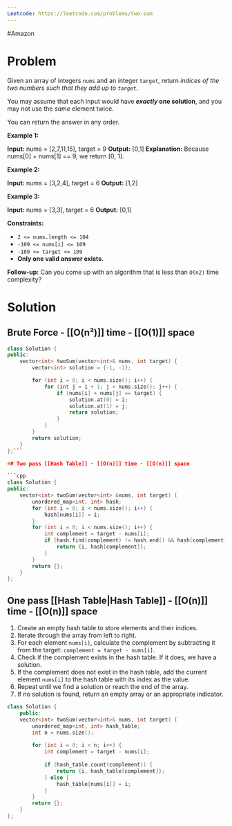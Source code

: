 ```yaml
---
Leetcode: https://leetcode.com/problems/two-sum
---
```

#Amazon
# Problem

Given an array of integers `nums` and an integer `target`, return _indices of the two numbers such that they add up to `target`_.

You may assume that each input would have **_exactly_ one solution**, and you may not use the _same_ element twice.

You can return the answer in any order.

**Example 1:**

**Input:** nums = [2,7,11,15], target = 9
**Output:** [0,1]
**Explanation:** Because nums[0] + nums[1] == 9, we return [0, 1].

**Example 2:**

**Input:** nums = [3,2,4], target = 6
**Output:** [1,2]

**Example 3:**

**Input:** nums = [3,3], target = 6
**Output:** [0,1]

**Constraints:**

- `2 <= nums.length <= 104`
- `-109 <= nums[i] <= 109`
- `-109 <= target <= 109`
- **Only one valid answer exists.**

**Follow-up:** Can you come up with an algorithm that is less than `O(n2)` time complexity?

# Solution
## Brute Force - [[O(n²)]] time - [[O(1)]] space

```cpp
class Solution {
public:
	vector<int> twoSum(vector<int>& nums, int target) {
		vector<int> solution = {-1, -1};

		for (int i = 0; i < nums.size(); i++) {
			for (int j = i + 1; j < nums.size(); j++) {
				if (nums[i] + nums[j] == target) {
					solution.at(0) = i;
					solution.at(1) = j;
					return solution;
				}
			}
		}
		return solution;
	}
};```

## Two pass [[Hash Table]] - [[O(n)]] time - [[O(n)]] space

```cpp
class Solution {
public:
    vector<int> twoSum(vector<int> &nums, int target) {
        unordered_map<int, int> hash;
        for (int i = 0; i < nums.size(); i++) {
            hash[nums[i]] = i;
        }
        for (int i = 0; i < nums.size(); i++) {
            int complement = target - nums[i];
            if (hash.find(complement) != hash.end() && hash[complement] != i) {
                return {i, hash[complement]};
            }
        }
        return {};
    }
};
```
## One pass [[Hash Table|Hash Table]] - [[O(n)]] time - [[O(n)]] space

1. Create an empty hash table to store elements and their indices.
2. Iterate through the array from left to right.
3. For each element `nums[i]`, calculate the complement by subtracting it from the target: `complement = target - nums[i]`.
4. Check if the complement exists in the hash table. If it does, we have a solution.
5. If the complement does not exist in the hash table, add the current element `nums[i]` to the hash table with its index as the value.
6. Repeat until we find a solution or reach the end of the array.
7. If no solution is found, return an empty array or an appropriate indicator.

```cpp
class Solution {
	public:
	vector<int> twoSum(vector<int>& nums, int target) {
		unordered_map<int, int> hash_table;
		int n = nums.size();
		
		for (int i = 0; i < n; i++) {
			int complement = target - nums[i];
			
			if (hash_table.count(complement)) {
				return {i, hash_table[complement]};
			} else {
				hash_table[nums[i]] = i;
			}	
		}
		return {};
	}
};
```